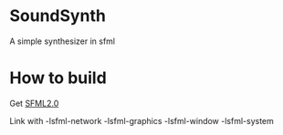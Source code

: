 SoundSynth
==========

A simple synthesizer in sfml

# How to build

Get [SFML2.0](http://sfml-dev.org/)

Link with -lsfml-network -lsfml-graphics -lsfml-window -lsfml-system
